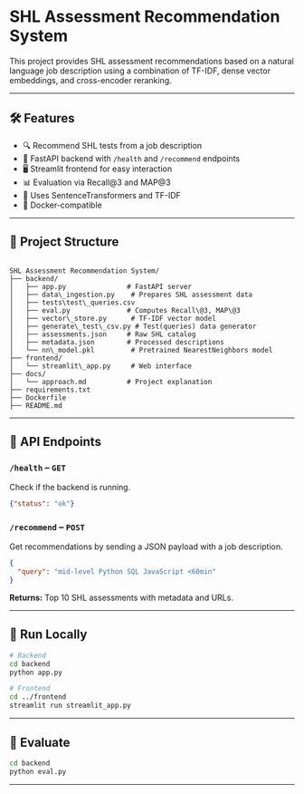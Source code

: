 # SHL Assessment Recommendation System

This project provides SHL assessment recommendations based on a natural language job description using a combination of TF-IDF, dense vector embeddings, and cross-encoder reranking.

---

## 🛠️ Features

- 🔍 Recommend SHL tests from a job description
- 🚀 FastAPI backend with `/health` and `/recommend` endpoints
- 🖥️ Streamlit frontend for easy interaction
- 📊 Evaluation via Recall@3 and MAP@3
- 🧠 Uses SentenceTransformers and TF-IDF
- 🐳 Docker-compatible

---

## 📁 Project Structure

```

SHL Assessment Recommendation System/
├── backend/
│   ├── app.py               # FastAPI server
│   ├── data\_ingestion.py    # Prepares SHL assessment data
│   ├── tests\test\_queries.csv
│   ├── eval.py              # Computes Recall\@3, MAP\@3
│   ├── vector\_store.py      # TF-IDF vector model
│   ├── generate\_test\_csv.py # Test(queries) data generator
│   ├── assessments.json     # Raw SHL catalog
│   ├── metadata.json        # Processed descriptions
│   └── nn\_model.pkl         # Pretrained NearestNeighbors model
├── frontend/
│   └── streamlit\_app.py     # Web interface
├── docs/
│   └── approach.md          # Project explanation
├── requirements.txt
├── Dockerfile
├── README.md

````

---

## 📡 API Endpoints

### `/health` – `GET`
Check if the backend is running.
```json
{"status": "ok"}
````

### `/recommend` – `POST`

Get recommendations by sending a JSON payload with a job description.

```json
{
  "query": "mid-level Python SQL JavaScript <60min"
}
```

**Returns:** Top 10 SHL assessments with metadata and URLs.

---

## 🚀 Run Locally

```bash
# Backend
cd backend
python app.py

# Frontend
cd ../frontend
streamlit run streamlit_app.py
```

---

## 🧪 Evaluate

```bash
cd backend
python eval.py
```

---